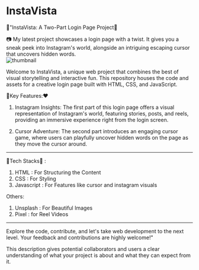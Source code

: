 # InstaVista
💟"InstaVista: A Two-Part Login Page Project💟

📷 My latest project showcases a login page with a twist. It gives you a sneak peek into Instagram's world, alongside an intriguing escaping cursor that uncovers hidden words.  
![thumbnail](https://github.com/anshi8269/InstaVistaA/assets/79527285/13c1277f-3a7c-41b5-8004-6d460053183c)



Welcome to InstaVista, a unique web project that combines the best of visual storytelling and interactive fun. This repository houses the code and assets for a creative login page built with HTML, CSS, and JavaScript.




💛Key Features:❤

1. Instagram Insights: The first part of this login page offers a visual representation of Instagram's world, featuring stories, posts, and reels, providing an immersive experience right from the login screen.

2. Cursor Adventure: The second part introduces an engaging cursor game, where users can playfully uncover hidden words on the page as they move the cursor around.


--------------------------------------------------------------------------------------------------------------------------------------------------------------------------


💚Tech Stacks💚 :
1. HTML : For Structuring the Content
2. CSS  : For Styling
3. Javascript : For Features like cursor and instagram visuals

Others:
1. Unsplash : For Beautiful Images
2. Pixel : for Reel Videos



-----------------------------------------------------------------------------------------------------------------------------------------------------------------------------

Explore the code, contribute, and let's take web development to the next level. Your feedback and contributions are highly welcome!"

This description gives potential collaborators and users a clear understanding of what your project is about and what they can expect from it.





